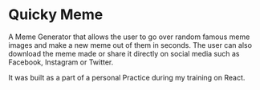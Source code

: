 # Quicky Meme

A Meme Generator that allows the user to go over random famous meme images and make a new meme out of them in seconds. The user can also download the meme made or share it directly on social media such as Facebook, Instagram or Twitter.

It was built as a part of a personal Practice during my training on React.

